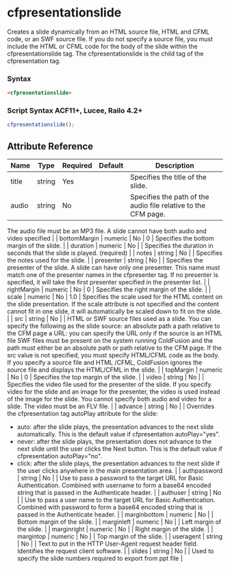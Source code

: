 # cfpresentationslide

Creates a slide dynamically from an HTML source file,
 HTML and CFML code, or an SWF source file.
 If you do not specify a source file, you must include the HTML or CFML code for
 the body of the slide within the cfpresentationslide tag. The cfpresentationslide
 is the child tag of the cfpresentation tag.

### Syntax

```html
<cfpresentationslide>
```

### Script Syntax ACF11+, Lucee, Railo 4.2+

```javascript
cfpresentationslide();
```

## Attribute Reference

| Name | Type | Required | Default | Description |
| --- | --- | --- | --- | --- |
| title | string | Yes |  | Specifies the title of the slide. |
| audio | string | No |  | Specifies the path of the audio file relative to the CFM page.
 The audio file must be an MP3 file.
 A slide cannot have both audio and video specified |
| bottomMargin | numeric | No | 0 | Specifies the bottom margin of the slide. |
| duration | numeric | No |  | Specifies the duration in seconds that the slide is played. (required) |
| notes | string | No |  | Specifies the notes used for the slide. |
| presenter | string | No |  | Specifies the presenter of the slide.
 A slide can have only one presenter.
 This name must match one of the presenter names in the cfpresenter tag.
 If no presenter is specified, it will take the first presenter
 specified in the presenter list. |
| rightMargin | numeric | No | 0 | Specifies the right margin of the slide. |
| scale | numeric | No | 1.0 | Specifies the scale used for the HTML content on the slide
 presentation. If the scale attribute is not specified and
 the content cannot fit in one slide, it will automatically
 be scaled down to fit on the slide. |
| src | string | No |  | HTML or SWF source files used as a slide. You can specify
 the following as the slide source:
 an absolute path
 a path relative to the CFM page
 a URL: you can specify the URL only if the source is an HTML file
 SWF files must be present on the system running ColdFusion and the path
 must either be an absolute path or path relative to the CFM page.
 If the src value is not specified, you must specify HTML/CFML code
 as the body. If you specify a source file and HTML /CFML, ColdFusion
 ignores the source file and displays the HTML/CFML in the slide. |
| topMargin | numeric | No | 0 | Specifies the top margin of the slide. |
| video | string | No |  | Specifies the video file used for the presenter of the slide.
 If you specify video for the slide and an image for the presenter,
 the video is used instead of the image for the slide. You cannot specify
 both audio and video for a slide. The video must be an FLV file. |
| advance | string | No |  | Overrides the cfpresentation tag autoPlay attribute for the slide:
 * auto: after the slide plays, the presentation advances to the next slide automatically. This is the default value if cfpresentation autoPlay="yes".
 * never: after the slide plays, the presentation does not advance to the next slide until the user clicks the Next button. This is the default value if cfpresentation autoPlay="no".
 * click: after the slide plays, the presentation advances to the next slide if the user clicks anywhere in the main presentation area. |
| authpassword | string | No |  | Use to pass a password to the target URL for Basic Authentication. Combined with username to form a base64 encoded string that is passed in the Authenticate header. |
| authuser | string | No |  | Use to pass a user name to the target URL for Basic Authentication. Combined with password to form a base64 encoded string that is passed in the Authenticate header. |
| marginbottom | numeric | No |  | Bottom margin of the slide. |
| marginleft | numeric | No |  | Left margin of the slide. |
| marginright | numeric | No |  | Right margin of the slide. |
| margintop | numeric | No |  | Top margin of the slide. |
| useragent | string | No |  | Text to put in the HTTP User-Agent request header field. Identifies the request client software. |
| slides | string | No |  | Used to specify the slide numbers required to export from ppt file |
